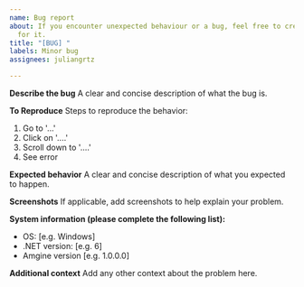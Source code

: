 ```yaml
---
name: Bug report
about: If you encounter unexpected behaviour or a bug, feel free to create an issue
  for it.
title: "[BUG] "
labels: Minor bug
assignees: juliangrtz

---
```


**Describe the bug**
A clear and concise description of what the bug is.

**To Reproduce**
Steps to reproduce the behavior:
1. Go to '...'
2. Click on '....'
3. Scroll down to '....'
4. See error

**Expected behavior**
A clear and concise description of what you expected to happen.

**Screenshots**
If applicable, add screenshots to help explain your problem.

**System information (please complete the following list):**
 - OS: [e.g. Windows]
- .NET version: [e.g. 6]
 - Amgine version [e.g. 1.0.0.0]

**Additional context**
Add any other context about the problem here.
